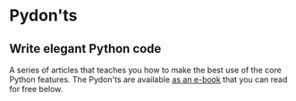 # Pydon'ts

## Write elegant Python code

A series of articles that teaches you how to make the best use of the core Python features.
The Pydon'ts are available [as an e-book][book] that you can read for free below.

[book]: https://gum.co/pydonts
